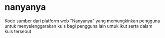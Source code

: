 # nanyanya
Kode sumber dari platform web "Nanyanya" yang memungkinkan pengguna untuk menyelenggarakan kuis bagi pengguna lain untuk ikut serta dalam kuis tersebut
